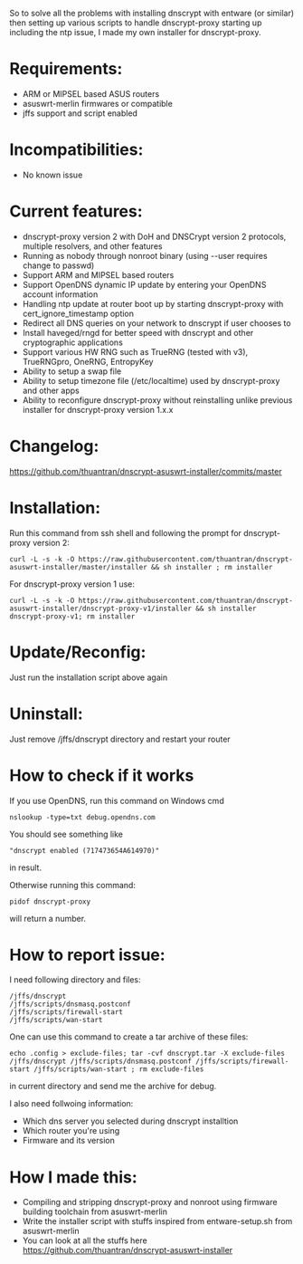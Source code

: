 So to solve all the problems with installing dnscrypt with entware (or similar) then setting up various scripts to handle dnscrypt-proxy starting up including the ntp issue, I made my own installer for dnscrypt-proxy.

# Requirements:
- ARM or MIPSEL based ASUS routers
- asuswrt-merlin firmwares or compatible
- jffs support and script enabled

# Incompatibilities:
- No known issue

# Current features:
- dnscrypt-proxy version 2 with DoH and DNSCrypt version 2 protocols, multiple resolvers, and other features
- Running as nobody through nonroot binary (using --user requires change to passwd)
- Support ARM and MIPSEL based routers
- Support OpenDNS dynamic IP update by entering your OpenDNS account information
- Handling ntp update at router boot up by starting dnscrypt-proxy with cert_ignore_timestamp option
- Redirect all DNS queries on your network to dnscrypt if user chooses to
- Install haveged/rngd for better speed with dnscrypt and other cryptographic applications
- Support various HW RNG such as TrueRNG (tested with v3), TrueRNGpro, OneRNG, EntropyKey
- Ability to setup a swap file
- Ability to setup timezone file (/etc/localtime) used by dnscrypt-proxy and other apps
- Ability to reconfigure dnscrypt-proxy without reinstalling unlike previous installer for dnscrypt-proxy version 1.x.x

# Changelog:
https://github.com/thuantran/dnscrypt-asuswrt-installer/commits/master

# Installation:
Run this command from ssh shell and following the prompt for dnscrypt-proxy version 2:
```
curl -L -s -k -O https://raw.githubusercontent.com/thuantran/dnscrypt-asuswrt-installer/master/installer && sh installer ; rm installer
```
For dnscrypt-proxy version 1 use:
```
curl -L -s -k -O https://raw.githubusercontent.com/thuantran/dnscrypt-asuswrt-installer/dnscrypt-proxy-v1/installer && sh installer dnscrypt-proxy-v1; rm installer
```
# Update/Reconfig:
Just run the installation script above again

# Uninstall:
Just remove /jffs/dnscrypt directory and restart your router

# How to check if it works
If you use OpenDNS, run this command on Windows cmd
```
nslookup -type=txt debug.opendns.com
```
You should see something like
```
"dnscrypt enabled (717473654A614970)"
```
in result.

Otherwise running this command:
```
pidof dnscrypt-proxy
```
will return a number.

# How to report issue:
I need following directory and files:
```
/jffs/dnscrypt
/jffs/scripts/dnsmasq.postconf
/jffs/scripts/firewall-start
/jffs/scripts/wan-start
```
One can use this command to create a tar archive of these files:
```
echo .config > exclude-files; tar -cvf dnscrypt.tar -X exclude-files /jffs/dnscrypt /jffs/scripts/dnsmasq.postconf /jffs/scripts/firewall-start /jffs/scripts/wan-start ; rm exclude-files
```
in current directory and send me the archive for debug.

I also need follwoing information:
- Which dns server you selected during dnscrypt installtion
- Which router you're using
- Firmware and its version

# How I made this:
- Compiling and stripping dnscrypt-proxy and nonroot using firmware building toolchain from asuswrt-merlin
- Write the installer script with stuffs inspired from entware-setup.sh from asuswrt-merlin
- You can look at all the stuffs here https://github.com/thuantran/dnscrypt-asuswrt-installer

